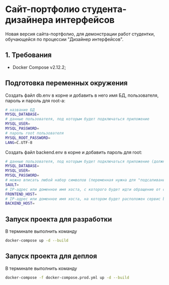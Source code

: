 # Сайт-портфолио студента-дизайнера интерфейсов
Новая версия сайта-портфолио, для демонстрации работ студентки, обучающейся по процессии "Дизайнер интерфейсов".

## 1. Требования
- Docker Compose v2.12.2;

## Подготовка переменных окружения
Создать файл db.env в корне и добавить в него имя БД, пользователя, пароль и пароль для root-a:
```sh
# название БД
MYSQL_DATABASE=
# данные пользователя, под которым будет подключаться приложение
MYSQL_USER=
MYSQL_PASSWORD=
# пароль root пользователя
MYSQL_ROOT_PASSWORD=
LANG=C.UTF-8
```

Создать файл backend.env в корне и добавить пароль для root:
```sh
# данные пользователя, под которым будет подключаться приложение (должны совпадать с аналогичнми переменными из файла db.env)
MYSQL_DATABASE=
MYSQL_USER=
MYSQL_PASSWORD=
# можно вписать любой набор символов (переменная нужна для "подсаливания" хэша пароля пользователя)
SAULT=
# IP-адрес или доменное имя хоста, с которого будет идти обращение от сервиса frontend
FRONTEND_HOST=
# IP-адрес или доменное имя хоста, на котором будет расположен сервис backend
BACKEND_HOST=
```

## Запуск проекта для разработки
В терминале выполнить команду
```sh
docker-compose up -d --build
```

## Запуск проекта для деплоя
В терминале выполнить команду
```sh
docker-compose -f docker-compose.prod.yml up -d --build
```